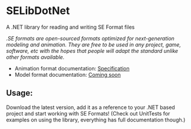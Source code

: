 # SELibDotNet

A .NET library for reading and writing SE Format files

*.SE formats are open-sourced formats optimized for next-generation modeling and animation. They are free to be used in any project, game, software, etc with the hopes that people will adapt the standard unlike other formats available.*

- Animation format documentation: [Specification](https://github.com/SE2Dev/SEAnim-Docs)
- Model format documentation: [Coming soon](#)

## Usage:

Download the latest version, add it as a reference to your .NET based project and start working with SE Formats!
(Check out UnitTests for examples on using the library, everything has full documentation though.)
